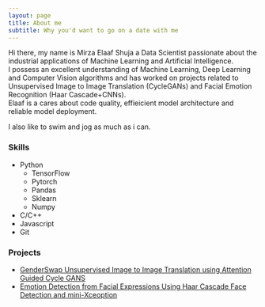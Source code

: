 ```yaml
---
layout: page
title: About me
subtitle: Why you'd want to go on a date with me
---
```


Hi there, my name is Mirza Elaaf Shuja a Data Scientist passionate about the industrial applications of Machine Learning and Artificial Intelligence.<br>
I possess an excellent understanding of Machine Learning, Deep Learning and Computer Vision algorithms and has worked on projects related to Unsupervised Image to Image Translation (CycleGANs) and Facial Emotion Recognition (Haar Cascade+CNNs).<br>
Elaaf is a  cares about code quality, effieicient model architecture and reliable model deployment.


<p>I also like to swim and jog as much as i can.</p>

### Skills

<ul class="skill-list">
	<li>Python
	<ul class="skill-list">
	<li>TensorFlow</li>
	<li>Pytorch</li>
	<li>Pandas</li>
	<li>Sklearn</li>
	<li>Numpy</li>
	</ul>
	</li>
	<li>C/C++</li>
	<li>Javascript</li>
	<li>Git</li>
</ul>

### Projects

<ul>
	<li><a href="https://elaafshuja.github.io/archives/GenderSwap Unsupervised Image to Image Translation using Attention Guided Cycle GANS.pdf">GenderSwap Unsupervised Image to Image Translation using Attention Guided Cycle GANS</a></li>
	<li><a href="https://elaafshuja.github.io/archives/Emotion Detection from Facial Expressions Using Haar Cascade Face Detection and mini-Xception.pdf">Emotion Detection from Facial Expressions Using Haar Cascade Face Detection and mini-Xceoption</a></li>
</ul>
